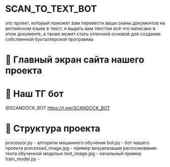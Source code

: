 # SCAN_TO_TEXT_BOT
это проект, который поможет вам перевести ваши сканы документов на английском языке в текст, и выдать вам текстом всё что написано в этом документе, а также может стать отличной основой для создание собственной бухгалтерской программы

# 📸 Главный экран сайта нашего проекта



# 💬 Наш ТГ бот
@SCANDOCK_BOT
https://t.me/SCANDOCK_BOT





# 📂 Структура проекта

processor.py - алгоритм машинного обучения
bot.py - бот нашего проекта
processed_image.jpg - пример визуализации распознования текта обученной моделью 
test_image.jpg - начальный пример
train_model.py - 
